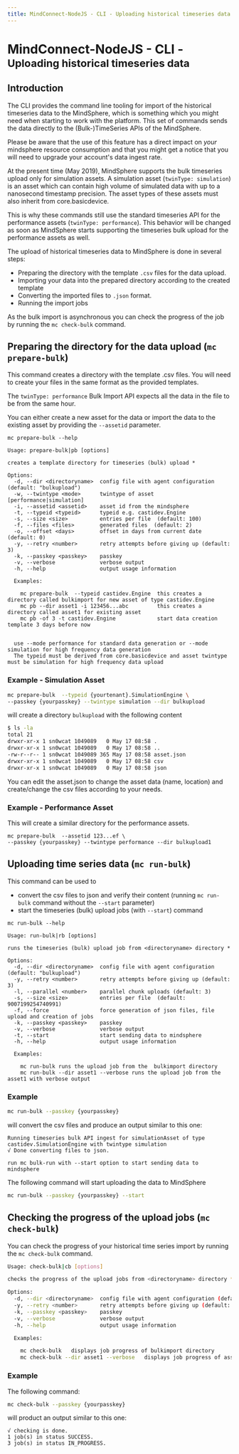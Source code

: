 ```yaml
---
title: MindConnect-NodeJS - CLI - Uploading historical timeseries data
---
```


# MindConnect-NodeJS - CLI - <small>Uploading historical timeseries data</small>

## Introduction

The CLI provides the command line tooling for import of the historical timeseries data to the MindSphere, which is something which you might need when starting to work with the platform. This set of commands sends the data directly to the (Bulk-)TimeSeries APIs of the MindSphere.

<!-- prettier-ignore-start -->
<i class="fas fa-exclamation-triangle"></i>
    Please be aware that the use of this feature has a direct impact
    on _your_ mindsphere resource consumption and that you might get a notice that you will need to upgrade your account's data ingest rate.
<!-- prettier-ignore-end -->

At the present time (May 2019), MindSphere supports the bulk timeseries upload only for simulation assets. A simulation asset (`twinType: simulation`) is an asset which can contain high volume of simulated data with up to a nanosecond timestamp precision. The asset types of these assets must also inherit from core.basicdevice.

This is why these commands still use the standard timeseries API for the performance assets (`twinType: performance`). This behavior will be changed as soon as MindSphere starts supporting the timeseries bulk upload for the performance assets as well.

The upload of historical timeseries data to MindSphere is done in several steps:

- Preparing the directory with the template `.csv` files for the data upload.
- Importing your data into the prepared directory according to the created template
- Converting the imported files to `.json` format.
- Running the import jobs

As the bulk import is asynchronous you can check the progress of the job by running the `mc check-bulk` command.

## Preparing the directory for the data upload (`mc prepare-bulk`)

This command creates a directory with the template .csv files. You will need to create your files in the same format as the provided templates.

<!-- prettier-ignore-start -->
<i class="fas fa-exclamation-triangle"></i>
    The `twinType: performance` Bulk Import API expects all the data in the file to be from the same hour.
<!-- prettier-ignore-end -->

You can either create a new asset for the data or import the data to the existing asset by providing the `--assetid` parameter.

```text
mc prepare-bulk --help

Usage: prepare-bulk|pb [options]

creates a template directory for timeseries (bulk) upload *

Options:
  -d, --dir <directoryname>  config file with agent configuration (default: "bulkupload")
  -w, --twintype <mode>      twintype of asset [performance|simulation]
  -i, --assetid <assetid>    asset id from the mindsphere
  -t, --typeid <typeid>      typeid e.g. castidev.Engine
  -s, --size <size>          entries per file  (default: 100)
  -f, --files <files>        generated files  (default: 2)
  -o, --offset <days>        offset in days from current date  (default: 0)
  -y, --retry <number>       retry attempts before giving up (default: 3)
  -k, --passkey <passkey>    passkey
  -v, --verbose              verbose output
  -h, --help                 output usage information

  Examples:

    mc prepare-bulk  --typeid castidev.Engine  this creates a directory called bulkimport for new asset of type castidev.Engine
    mc pb --dir asset1 -i 123456...abc         this creates a directory called asset1 for existing asset
    mc pb -of 3 -t castidev.Engine             start data creation template 3 days before now


  use --mode performance for standard data generation or --mode simulation for high frequency data generation
  The typeid must be derived from core.basicdevice and asset twintype must be simulation for high frequency data upload
```

### Example - Simulation Asset

```bash
mc prepare-bulk  --typeid {yourtenant}.SimulationEngine \
--passkey {yourpasskey} --twintype simulation --dir bulkupload
```

will create a directory `bulkupload` with the following content

```bash
$ ls -la
total 21
drwxr-xr-x 1 sn0wcat 1049089   0 May 17 08:58 .
drwxr-xr-x 1 sn0wcat 1049089   0 May 17 08:58 ..
-rw-r--r-- 1 sn0wcat 1049089 365 May 17 08:58 asset.json
drwxr-xr-x 1 sn0wcat 1049089   0 May 17 08:58 csv
drwxr-xr-x 1 sn0wcat 1049089   0 May 17 08:58 json
```

You can edit the asset.json to change the asset data (name, location) and create/change the csv files according to your needs.

### Example - Performance Asset

This will create a similar directory for the performance assets.

```example
mc prepare-bulk  --assetid 123...ef \
--passkey {yourpasskey} --twintype performance --dir bulkupload1
```

## Uploading time series data (`mc run-bulk`)

This command can be used to

- convert the csv files to json and verify their content (running `mc run-bulk` command without the `--start` parameter)
- start the timeseries (bulk) upload jobs (with `--start`) command

```text
mc run-bulk --help

Usage: run-bulk|rb [options]

runs the timeseries (bulk) upload job from <directoryname> directory *

Options:
  -d, --dir <directoryname>  config file with agent configuration (default: "bulkupload")
  -y, --retry <number>       retry attempts before giving up (default: 3)
  -l, --parallel <number>    parallel chunk uploads (default: 3)
  -s, --size <size>          entries per file  (default: 9007199254740991)
  -f, --force                force generation of json files, file upload and creation of jobs
  -k, --passkey <passkey>    passkey
  -v, --verbose              verbose output
  -t, --start                start sending data to mindsphere
  -h, --help                 output usage information

  Examples:

    mc run-bulk runs the upload job from the  bulkimport directory
    mc run-bulk --dir asset1 --verbose runs the upload job from the asset1 with verbose output
```

### Example

```bash
mc run-bulk --passkey {yourpasskey}
```

will convert the csv files and produce an output similar to this one:

```text
Running timeseries bulk API ingest for simulationAsset of type castidev.SimulationEngine with twintype simulation
√ Done converting files to json.

run mc bulk-run with --start option to start sending data to mindsphere
```

The following command will start uploading the data to MindSphere

```bash
mc run-bulk --passkey {yourpasskey} --start
```

## Checking the progress of the upload jobs (`mc check-bulk`)

You can check the progress of your historical time series import by running the `mc check-bulk` command.

```bash
Usage: check-bulk|cb [options]

checks the progress of the upload jobs from <directoryname> directory *

Options:
  -d, --dir <directoryname>  config file with agent configuration (default: "bulkupload")
  -y, --retry <number>       retry attempts before giving up (default: 3)
  -k, --passkey <passkey>    passkey
  -v, --verbose              verbose output
  -h, --help                 output usage information

  Examples:

    mc check-bulk   displays job progress of bulkimport directory
    mc check-bulk --dir asset1 --verbose   displays job progress of asset1 directory with verbose output
```

### Example

The following command:

```bash
mc check-bulk --passkey {yourpasskey}
```

will product an output similar to this one:

```text
√ checking is done.
1 job(s) in status SUCCESS.
3 job(s) in status IN_PROGRESS.
```
